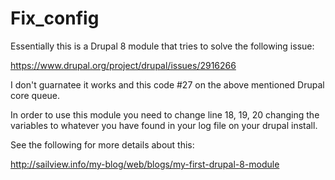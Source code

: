 # Fix_config

Essentially this is a Drupal 8 module that tries to solve the following issue:

https://www.drupal.org/project/drupal/issues/2916266

I don't guarnatee it works and this code #27 on the above mentioned Drupal core queue.  

In order to use this module you need to change line 18, 19, 20 changing the variables to whatever you have found in your log file on your
drupal install.  

See the following for more details about this:

http://sailview.info/my-blog/web/blogs/my-first-drupal-8-module


